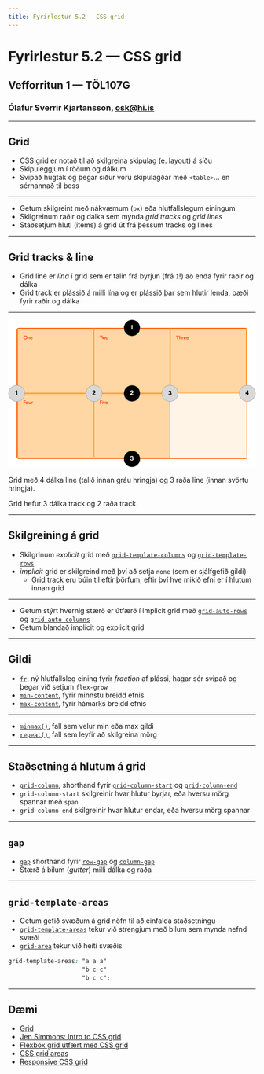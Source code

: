 ```yaml
---
title: Fyrirlestur 5.2 – CSS grid
---
```


# Fyrirlestur 5.2 — CSS grid

## Vefforritun 1 — TÖL107G

### Ólafur Sverrir Kjartansson, [osk@hi.is](mailto:osk@hi.is)

---

## Grid

* CSS grid er notað til að skilgreina skipulag (e. layout) á síðu
* Skipuleggjum í röðum og dálkum
* Svipað hugtak og þegar síður voru skipulagðar með `<table>`... en sérhannað til þess

***

* Getum skilgreint með nákvæmum (`px`) eða hlutfallslegum einingum
* Skilgreinum raðir og dálka sem mynda _grid tracks_ og _grid lines_
* Staðsetjum hluti (items) á grid út frá þessum tracks og lines

***

## Grid tracks & line

* Grid line er _lína_ í grid sem er talin frá byrjun (frá `1`!) að enda fyrir raðir og dálka
* Grid track er plássið á milli lína og er plássið þar sem hlutir lenda, bæði fyrir raðir og dálka

***

![ ](img/1_diagram_numbered_grid_lines.png)

Grid með 4 dálka line (talið innan gráu hringja) og 3 raða line (innan svörtu hringja).

Grid hefur 3 dálka track og 2 raða track.

***

## Skilgreining á grid

* Skilgrinum _explicit_ grid með [`grid-template-columns`](https://developer.mozilla.org/en-US/docs/Web/CSS/grid-template-columns) og [`grid-template-rows`](https://developer.mozilla.org/en-US/docs/Web/CSS/grid-template-rows)
* _implicit_ grid er skilgreind með því að setja `none` (sem er sjálfgefið gildi)
  * Grid track eru búin til eftir þörfum, eftir því hve mikið efni er í hlutum innan grid

***

* Getum stýrt hvernig stærð er útfærð í implicit grid með [`grid-auto-rows`](https://developer.mozilla.org/en-US/docs/Web/CSS/grid-auto-rows) og [`grid-auto-columns`](https://developer.mozilla.org/en-US/docs/Web/CSS/grid-auto-columns)
* Getum blandað implicit og explicit grid

***

## Gildi

* [`fr`](https://developer.mozilla.org/en-US/docs/Web/CSS/flex_value), ný hlutfallsleg eining fyrir _fraction_ af plássi, hagar sér svipað og þegar við setjum `flex-grow`
* [`min-content`](https://developer.mozilla.org/en-US/docs/Web/CSS/min-content), fyrir minnstu breidd efnis
* [`max-content`](https://developer.mozilla.org/en-US/docs/Web/CSS/max-content), fyrir hámarks breidd efnis

***

* [`minmax()`](https://developer.mozilla.org/en-US/docs/Web/CSS/minmax()), fall sem velur min eða max gildi
* [`repeat()`](https://developer.mozilla.org/en-US/docs/Web/CSS/repeat()), fall sem leyfir að skilgreina mörg 

***

## Staðsetning á hlutum á grid

* [`grid-column`](https://developer.mozilla.org/en-US/docs/Web/CSS/grid-column), shorthand fyrir [`grid-column-start`](https://developer.mozilla.org/en-US/docs/Web/CSS/grid-column-start) og [`grid-column-end`](https://developer.mozilla.org/en-US/docs/Web/CSS/grid-column-end)
* `grid-column-start` skilgreinir hvar hlutur byrjar, eða hversu mörg spannar með `span`
* `grid-column-end` skilgreinir hvar hlutur endar, eða hversu mörg spannar

***

## `gap`

* [`gap`](https://developer.mozilla.org/en-US/docs/Web/CSS/gap) shorthand fyrir [`row-gap`](https://developer.mozilla.org/en-US/docs/Web/CSS/row-gap)  og [`column-gap`](https://developer.mozilla.org/en-US/docs/Web/CSS/column-gap)
* Stærð á bilum (_gutter_) milli dálka og raða

***

## `grid-template-areas`

* Getum gefið svæðum á grid nöfn til að einfalda staðsetningu
* [`grid-template-areas`](https://developer.mozilla.org/en-US/docs/Web/CSS/grid-template-areas) tekur við strengjum með bilum sem mynda nefnd svæði
* [`grid-area`](https://developer.mozilla.org/en-US/docs/Web/CSS/grid-area) tekur við heiti svæðis

```css
grid-template-areas: "a a a"
                     "b c c"
                     "b c c";
```

***

## Dæmi

* [Grid](daemi/2.grid/01.grid-basic.html)
* [Jen Simmons: Intro to CSS grid](https://labs.jensimmons.com/#intro-grid)
* [Flexbox grid útfært með CSS grid](daemi/2.grid/02.grid.html)
* [CSS grid areas](daemi/2.grid/03.grid-areas.html)
* [Responsive CSS grid](daemi/2.grid/03.grid.html)
